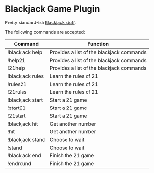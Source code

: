# Blackjack Game Plugin

Pretty standard-ish [Blackjack stuff](https://en.wikipedia.org/wiki/Blackjack).

The following commands are accepted:

| Command | Function |
| ------- | -------- |
|!blackjack help | Provides a list of the blackjack commands |
|!help21 | Provides a list of the blackjack commands |
|!21help | Provides a list of the blackjack commands |
|!blackjack rules | Learn the rules of 21 |
|!rules21 | Learn the rules of 21 |
|!21rules | Learn the rules of 21 |
|!blackjack start | Start a 21 game |
|!start21 | Start a 21 game |
|!21start | Start a 21 game |
|!blackjack hit | Get another number |
|!hit | Get another number |
|!blackjack stand | Choose to wait |
|!stand | Choose to wait |
|!blackjack end | Finish the 21 game |
|!endround | Finish the 21 game |

